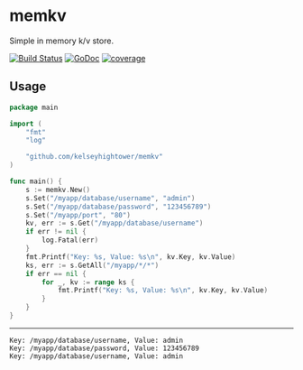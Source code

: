 # memkv

Simple in memory k/v store.

[![Build Status](https://travis-ci.org/HeavyHorst/memkv.svg)](https://travis-ci.org/HeavyHorst/memkv) [![GoDoc](https://godoc.org/github.com/HeavyHorst/memkv?status.png)](https://godoc.org/github.com/HeavyHorst/memkv) [![coverage](https://gocover.io/_badge/github.com/HeavyHorst/memkv)](https://gocover.io/github.com/HeavyHorst/memkv)

## Usage

```Go
package main

import (
	"fmt"
	"log"

	"github.com/kelseyhightower/memkv"
)

func main() {
	s := memkv.New()
	s.Set("/myapp/database/username", "admin")
	s.Set("/myapp/database/password", "123456789")
	s.Set("/myapp/port", "80")
	kv, err := s.Get("/myapp/database/username")	
	if err != nil {
		log.Fatal(err)
	}
	fmt.Printf("Key: %s, Value: %s\n", kv.Key, kv.Value)
	ks, err := s.GetAll("/myapp/*/*")
	if err == nil {
		for _, kv := range ks {
			fmt.Printf("Key: %s, Value: %s\n", kv.Key, kv.Value)
		}
	}
}
```

---

```
Key: /myapp/database/username, Value: admin
Key: /myapp/database/password, Value: 123456789
Key: /myapp/database/username, Value: admin
```
